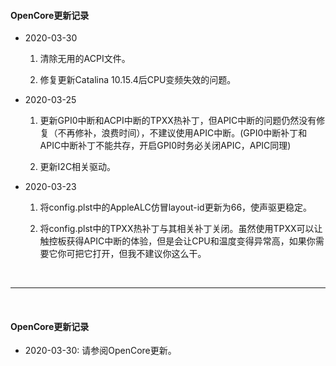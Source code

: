 #### OpenCore更新记录

- 2020-03-30
	1. 清除无用的ACPI文件。

	2. 修复更新Catalina 10.15.4后CPU变频失效的问题。


- 2020-03-25
	1. 更新GPI0中断和ACPI中断的TPXX热补丁，但APIC中断的问题仍然没有修复（不再修补，浪费时间），不建议使用APIC中断。(GPI0中断补丁和APIC中断补丁不能共存，开启GPI0时务必关闭APIC，APIC同理)

	2. 更新I2C相关驱动。


- 2020-03-23
	1. 将config.plst中的AppleALC仿冒layout-id更新为66，使声驱更稳定。

	2. 将config.plst中的TPXX热补丁与其相关补丁关闭。虽然使用TPXX可以让触控板获得APIC中断的体验，但是会让CPU和温度变得异常高，如果你需要它你可把它打开，但我不建议你这么干。

</br>

------------

</br>

#### OpenCore更新记录

- 2020-03-30: 请参阅OpenCore更新。